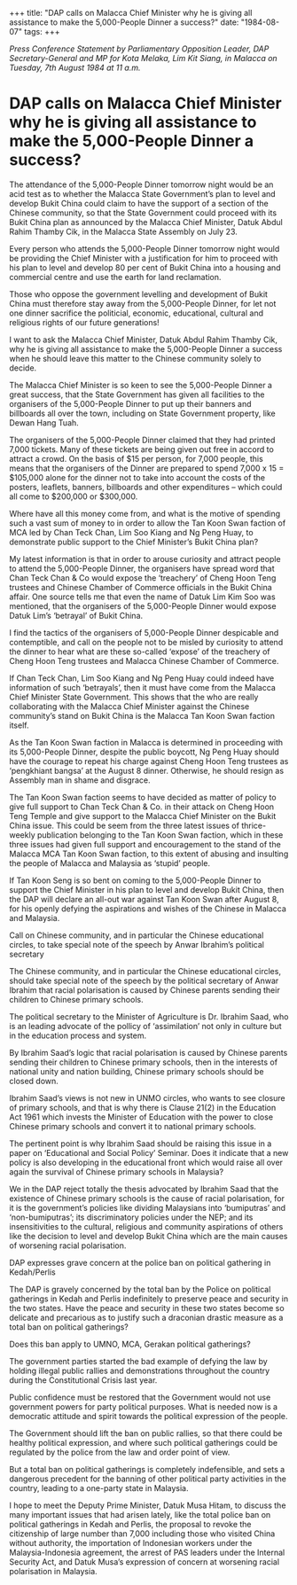 +++ 
title: "DAP calls on Malacca Chief Minister why he is giving all assistance to make the 5,000-People Dinner a success?"
date: "1984-08-07"
tags:
+++

_Press Conference Statement by Parliamentary Opposition Leader, DAP Secretary-General and MP for Kota Melaka, Lim Kit Siang, in Malacca on Tuesday, 7th August 1984 at 11 a.m._

# DAP calls on Malacca Chief Minister why he is giving all assistance to make the 5,000-People Dinner a success?

The attendance of the 5,000-People Dinner tomorrow night would be an acid test as to whether the Malacca State Government’s plan to level and develop Bukit China could claim to have the support of a section of the Chinese community, so that the State Government could proceed with its Bukit China plan as announced by the Malacca Chief Minister, Datuk Abdul Rahim Thamby Cik, in the Malacca State Assembly on July 23.</u>

Every person who attends the 5,000-People Dinner tomorrow night would be providing the Chief Minister with a justification for him to proceed with his plan to level and develop 80 per cent of Bukit China into a housing and commercial centre and use the earth for land reclamation.

Those who oppose the government levelling and development of Bukit China must therefore stay away from the 5,000-People Dinner, for let not one dinner sacrifice the politicial, economic, educational, cultural and religious rights of our future generations!

I want to ask the Malacca Chief Minister, Datuk Abdul Rahim Thamby Cik, why he is giving all assistance to make the 5,000-People Dinner a success when he should leave this matter to the Chinese community solely to decide.

The Malacca Chief Minister is so keen to see the 5,000-People Dinner a great success, that the State Government has given all facilities to the organisers of the 5,000-People Dinner to put up their banners and billboards all over the town, including on State Government property, like Dewan Hang Tuah.

The organisers of the 5,000-People Dinner claimed that they had printed 7,000 tickets. Many of these tickets are being given out free in accord to attract a crowd. On the basis of $15 per person, for 7,000 people, this means that the organisers of the Dinner are prepared to spend 7,000 x 15 = $105,000 alone for the dinner not to take into account the costs of the posters, leaflets, banners, billboards and other expenditures – which could all come to $200,000 or $300,000.

Where have all this money come from, and what is the motive of spending such a vast sum of money to in order to allow the Tan Koon Swan faction of MCA led by Chan Teck Chan, Lim Soo Kiang and Ng Peng Huay, to demonstrate public support to the Chief Minister’s Bukit China plan?

My latest information is that in order to arouse curiosity and attract people to attend the 5,000-People Dinner, the organisers have spread word that Chan Teck Chan & Co would expose the ‘treachery’ of Cheng Hoon Teng trustees and Chinese Chamber of Commerce officials in the Bukit China affair. One source tells me that even the name of Datuk Lim Kim Soo was mentioned, that the organisers of the 5,000-People Dinner would expose Datuk Lim’s ‘betrayal’ of Bukit China.

I find the tactics of the organisers of 5,000-People Dinner despicable and contemptible, and call on the people not to be misled by curiosity to attend the dinner to hear what are these so-called ‘expose’ of the treachery of Cheng Hoon Teng trustees and Malacca Chinese Chamber of Commerce.

If Chan Teck Chan, Lim Soo Kiang and Ng Peng Huay could indeed have information of such ‘betrayals’, then it must have come from the Malacca Chief Minister State Government. This shows that the who are really collaborating with the Malacca Chief Minister against the Chinese community’s stand on Bukit China is the Malacca Tan Koon Swan faction itself.

As the Tan Koon Swan faction in Malacca is determined in proceeding with its 5,000-People Dinner, despite the public boycott, Ng Peng Huay should have the courage to repeat his charge against Cheng Hoon Teng trustees as ‘pengkhiant bangsa’ at the August 8 dinner. Otherwise, he should resign as Assembly man in shame and disgrace.

The Tan Koon Swan faction seems to have decided as matter of policy to give full support to Chan Teck Chan & Co. in their attack on Cheng Hoon Teng Temple and give support to the Malacca Chief Minister on the Bukit China issue. This could be seem from the three latest issues of thrice-weekly publication belonging to the Tan Koon Swan faction, which in these three issues had given full support and encouragement to the stand of the Malacca MCA Tan Koon Swan faction, to this extent of abusing and insulting the people of Malacca and Malaysia as ‘stupid’ people.

If Tan Koon Seng is so bent on coming to the 5,000-People Dinner to support the Chief Minister in his plan to level and develop Bukit China, then the DAP will declare an all-out war against Tan Koon Swan after August 8, for his openly defying the aspirations and wishes of the Chinese in Malacca and Malaysia.

Call on Chinese community, and in particular the Chinese educational circles, to take special note of the speech by Anwar Ibrahim’s political secretary

The Chinese community, and in particular the Chinese educational circles, should take special note of the speech by the political secretary of Anwar Ibrahim that racial polarisation is caused by Chinese parents sending their children to Chinese primary schools.

The political secretary to the Minister of Agriculture is Dr. Ibrahim Saad, who is an leading advocate of the pollicy of ‘assimilation’ not only in culture but in the education process and system.

By Ibrahim Saad’s logic that racial polarisation is caused by Chinese parents sending their children to Chinese primary schools, then in the interests of national unity and nation building, Chinese primary schools should be closed down.

Ibrahim Saad’s views is not new in UNMO circles, who wants to see closure of primary schools, and that is why there is Clause 21(2) in the Education Act 1961 which invests the Minister of Education with the power to close Chinese primary schools and convert it to national primary schools.

The pertinent point is why Ibrahim Saad should be raising this issue in a paper on ‘Educational and Social Policy’ Seminar. Does it indicate that a new policy is also developing in the educational front which would raise all over again the survival of Chinese primary schools in Malaysia?

We in the DAP reject totally the thesis advocated by Ibrahim Saad that the existence of Chinese primary schools is the cause of racial polarisation, for it is the government’s policies like dividing Malaysians into ‘bumiputras’ and ‘non-bumiputras’; its discriminatory policies under the NEP; and its insensitivities to the cultural, religious and community aspirations of others like the decision to level and develop Bukit China which are the main causes of worsening racial polarisation.

DAP expresses grave concern at the police ban on political gathering in Kedah/Perlis

The DAP is gravely concerned by the total ban by the Police on political gatherings in Kedah and Perlis indefinitely to preserve peace and security in the two states.
Have the peace and security in these two states become so delicate and precarious as to justify such a draconian drastic measure as a total ban on political gatherings?

Does this ban apply to UMNO, MCA, Gerakan political gatherings?

The government parties started the bad example of defying the law by holding illegal public rallies and demonstrations throughout the country during the Constitutional Crisis last year.

Public confidence must be restored that the Government would not use government powers for party political purposes. What is needed now is a democratic attitude and spirit towards the political expression of the people.

The Government should lift the ban on public rallies, so that there could be healthy political expression, and where such political gatherings could be regulated by the police from the law and order point of view.

But a total ban on political gatherings is completely indefensible, and sets a dangerous precedent for the banning of other political party activities in the country, leading to a one-party state in Malaysia.

I hope to meet the Deputy Prime Minister, Datuk Musa Hitam, to discuss the many important issues that had arisen lately, like the total police ban on political gatherings in Kedah and Perlis, the proposal to revoke the citizenship of large number than 7,000 including those who visited China without authority, the importation of Indonesian workers under the Malaysia-Indonesia agreement, the arrest of PAS leaders under the Internal Security Act, and Datuk Musa’s expression of concern at worsening racial polarisation in Malaysia.
 
